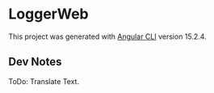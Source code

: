 # LoggerWeb

This project was generated with [Angular CLI](https://github.com/angular/angular-cli) version 15.2.4.

## Dev Notes
ToDo: Translate Text.

